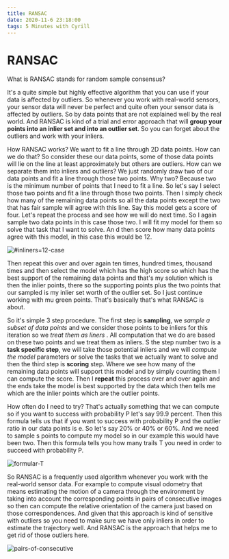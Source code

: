 ```yaml
---
title: RANSAC
date: 2020-11-6 23:18:00
tags: 5 Minutes with Cyrill
---
```


# RANSAC

What is RANSAC  stands for random sample consensus?

It's a quite simple but highly effective algorithm that you can use if your data is affected by outliers. So whenever you work with real-world sensors, your sensor data will never be perfect and quite often your sensor data is affected by outliers. So by data points that are not explained well by the real world. And RANSAC is kind of a trial and error approach that will **group your points into an inlier set and into an outlier set**. So you can forget about the outliers and work with your inliers. 

How RANSAC works?  We want to fit a line through 2D data points. How can we do that? So consider these our data points, some of those data points will lie on the line at least approximately but others are outliers. How can we separate them into inliers and outliers? We just randomly draw two of our data points and fit a line through those two points. Why two? Because two is the minimum number of points that I need to fit a line. So let's say I select those two points and fit a line through those two points. Then I simply check how many of the remaining data points so all the data points except the two that has fair sample will agree with this line. Say this model gets a score of four. Let's repeat the process and see how we will do next time. So I again sample two data points in this case those two. I will fit my model for them so solve that task that I want to solve. An d then score how many data points agree with this model, in this case this would be 12. 

![#inliners=12-case](#inliners=12-case.png)

Then repeat this over and over again ten times, hundred times, thousand times and then select the model which has the high score so which has the best support of the remaining data points and that's my solution which is then the inlier points, there so the supporting points plus the two points that our sampled is my inlier set worth of the outlier set. So I just continue working with mu green points. That's basically that's what RANSAC is about. 

So it's simple 3 step procedure. The first step is **sampling**, we *sample a subset of data points* and we consider those points to be inliers for this iteration so we *treat them as liners* . All computation that we do are based on these two points and we treat them as inliers. S the step number two is a **task specific step**, we will take those potential inliers and we will *compute the model* parameters or solve the tasks that we actually want to solve and then the third step is **scoring** step. Where we see how many of the remaining data points will support this model and by simply counting them I can compute the score. Then I **repeat** this process over and over again and the ends take the model is best supported by the data which then tells me which are the inlier points which are the outlier points.

How often do I need to try? That's actually something that we can compute so if you want to success with probability P let's say 99.9 percent. Then this formula tells us that if you want to success with probability P and the outlier ratio in our data points is e. So let's say 20% or 40% or 60%. And we need to sample s points to compute my model so in our example this would have been two. Then this formula tells you how many trails T you need in order to succeed with probability  P.

![formular-T](formular-T.png)

So RANSAC is a frequently used algorithm whenever you work with the real-world sensor data. For example to compute visual odometry that means estimating the motion of a camera through the environment by taking into account the corresponding points in pairs of consecutive images so then can compute the relative orientation of the camera just based on those correspondences. And given that this approach is kind of sensitive with outliers so you need to make sure we have only inliers in order to estimate the trajectory well. And RANSAC is the approach that helps me to get rid of those outliers here.

 ![pairs-of-consecutive](pairs-of-consecutive.png)